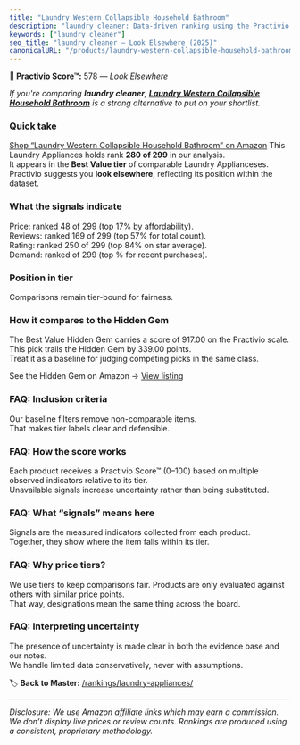 ```yaml
---
title: "Laundry Western Collapsible Household Bathroom"
description: "laundry cleaner: Data-driven ranking using the Practivio Score™. Positioned by quality, value, demand, findability, momentum."
keywords: ["laundry cleaner"]
seo_title: "laundry cleaner — Look Elsewhere (2025)"
canonicalURL: "/products/laundry-western-collapsible-household-bathroom-B0D5WD8LCY/"
---
```


**🚫 Practivio Score™:** 578 — _Look Elsewhere_


*If you're comparing **laundry cleaner**, **[Laundry Western Collapsible Household Bathroom](https://www.amazon.com/dp/B0D5WD8LCY?tag=practivio-20)** is a strong alternative to put on your shortlist.*
### Quick take
[Shop “Laundry Western Collapsible Household Bathroom” on Amazon](https://www.amazon.com/dp/B0D5WD8LCY?tag=practivio-20)
This Laundry Appliances holds rank **280 of 299** in our analysis.  
It appears in the **Best Value tier** of comparable Laundry Applianceses.  
Practivio suggests you **look elsewhere**, reflecting its position within the dataset.

### What the signals indicate
Price: ranked 48 of 299 (top 17% by affordability).  
Reviews: ranked 169 of 299 (top 57% for total count).  
Rating: ranked 250 of 299 (top 84% on star average).  
Demand: ranked  of 299 (top % for recent purchases).

### Position in tier
Comparisons remain tier-bound for fairness.

### How it compares to the Hidden Gem
The Best Value Hidden Gem carries a score of 917.00 on the Practivio scale.  
This pick trails the Hidden Gem by 339.00 points.  
Treat it as a baseline for judging competing picks in the same class.  

See the Hidden Gem on Amazon → [View listing](https://www.amazon.com/dp/B09KT67BL1?tag=practivio-20)

### FAQ: Inclusion criteria
Our baseline filters remove non-comparable items.  
That makes tier labels clear and defensible.

### FAQ: How the score works
Each product receives a Practivio Score™ (0–100) based on multiple observed indicators relative to its tier.  
Unavailable signals increase uncertainty rather than being substituted.

### FAQ: What “signals” means here
Signals are the measured indicators collected from each product.  
Together, they show where the item falls within its tier.

### FAQ: Why price tiers?
We use tiers to keep comparisons fair. Products are only evaluated against others with similar price points.  
That way, designations mean the same thing across the board.

### FAQ: Interpreting uncertainty
The presence of uncertainty is made clear in both the evidence base and our notes.  
We handle limited data conservatively, never with assumptions.


🏷️ **Back to Master:** [/rankings/laundry-appliances/](/rankings/laundry-appliances/)

---
_Disclosure: We use Amazon affiliate links which may earn a commission. We don’t display live prices or review counts. Rankings are produced using a consistent, proprietary methodology._
